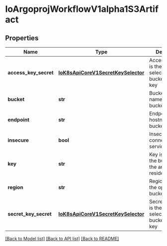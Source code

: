 # IoArgoprojWorkflowV1alpha1S3Artifact

## Properties
Name | Type | Description | Notes
------------ | ------------- | ------------- | -------------
**access_key_secret** | [**IoK8sApiCoreV1SecretKeySelector**](IoK8sApiCoreV1SecretKeySelector.md) | AccessKeySecret is the secret selector to the bucket&#39;s access key | 
**bucket** | **str** | Bucket is the name of the bucket | 
**endpoint** | **str** | Endpoint is the hostname of the bucket endpoint | 
**insecure** | **bool** | Insecure will connect to the service with TLS | [optional] 
**key** | **str** | Key is the key in the bucket where the artifact resides | 
**region** | **str** | Region contains the optional bucket region | [optional] 
**secret_key_secret** | [**IoK8sApiCoreV1SecretKeySelector**](IoK8sApiCoreV1SecretKeySelector.md) | SecretKeySecret is the secret selector to the bucket&#39;s secret key | 

[[Back to Model list]](../README.md#documentation-for-models) [[Back to API list]](../README.md#documentation-for-api-endpoints) [[Back to README]](../README.md)



